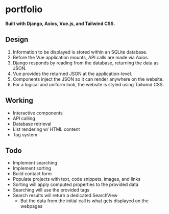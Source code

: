 # portfolio
**Built with Django, Axios, Vue.js, and Tailwind CSS.**

## Design
1. Information to be displayed is stored within an SQLite database.
2. Before the Vue application mounts, API calls are made via Axios.
3. Django responds by reading from the database, returning the data as JSON.
4. Vue provides the returned JSON at the application-level.
5. Components inject the JSON so it can render anywhere on the website.
6. For a logical and uniform look, the website is styled using Tailwind CSS.

## Working
- Interactive components
- API calling
- Database retrieval
- List rendering w/ HTML content
- Tag system

## Todo
- Implement searching
- Implement sorting
- Build contact form
- Populate projects with text, code snippets, images, and links
- Sorting will apply computed properties to the provided data
- Searching will use the provided tags
- Search results will return a dedicated SearchView
  - But the data from the initial call is what gets displayed on the webpages
